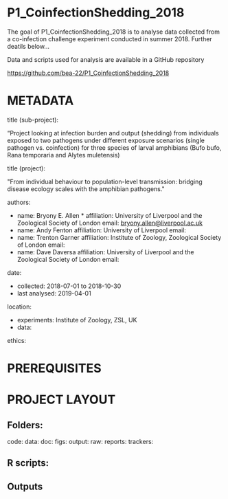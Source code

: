 # P1_CoinfectionShedding_2018

<!-- badges: start -->
<!-- badges: end -->

The goal of P1_CoinfectionShedding_2018 is to analyse data collected from a co-infection challenge experiment conducted in summer 2018. Further deatils below...  



Data and scripts used for analysis are available in a GitHub repository  

https://github.com/bea-22/P1_CoinfectionShedding_2018 

METADATA
============
title (sub-project): 

“Project looking at infection burden and output (shedding) from individuals exposed to two pathogens under different exposure scenarios (single pathogen vs. coinfection) for three species of larval amphibians (Bufo bufo, Rana temporaria and Alytes muletensis) 

title (project): 

"From individual behaviour to population-level transmission: bridging disease ecology scales with the amphibian pathogens."

authors:
- name: Bryony E. Allen *
	affiliation: University of Liverpool and the Zoological Society of London
		email: bryony.allen@liverpool.ac.uk 
- name: Andy Fenton
	affiliation: University of Liverpool 
		email: 
- name: Trenton Garner
	affiliation: Institute of Zoology,  Zoological Society of London
		email: 
- name: Dave Daversa
	affiliation: University of Liverpool and the Zoological Society of London
		email: 

date: 
- collected: 2018-07-01 to 2018-10-30  
- last analysed: 2019-04-01

location: 
- experiments: Institute of Zoology, ZSL, UK 
- data: 

ethics: 


PREREQUISITES
============



PROJECT LAYOUT 
============

Folders: 
------------------------
code: 
data: 
doc: 
figs:
output:
raw:
reports: 
trackers: 


R scripts: 
------------------------



Outputs
------------------------

